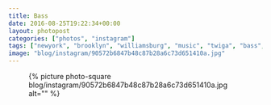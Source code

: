```yaml
---
title: Bass
date: 2016-08-25T19:22:34+00:00
layout: photopost
categories: ["photos", "instagram"]
tags: ["newyork", "brooklyn", "williamsburg", "music", "twiga", "bass", "rock", "musichallofwilliamsburg", "gig"]
image: "blog/instagram/90572b6847b48c87b28a6c73d651410a.jpg"
---
```


<figure class="photo photo--square">
  {% picture photo-square blog/instagram/90572b6847b48c87b28a6c73d651410a.jpg alt="" %}
</figure>


